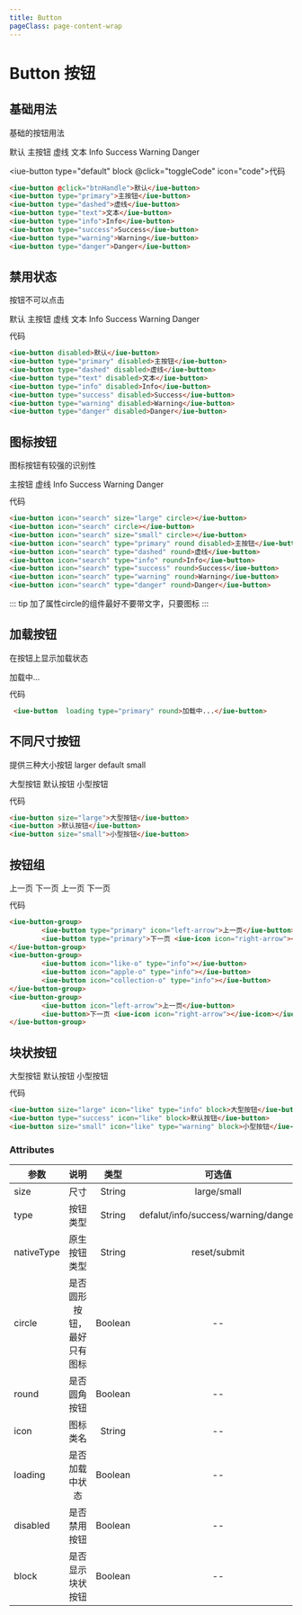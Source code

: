 ```yaml
---
title: Button
pageClass: page-content-wrap
---
```



# Button 按钮

## 基础用法
基础的按钮用法

<div class="example-demo">
    <iue-button @click="btnHandle">默认</iue-button>
    <iue-button type="primary">主按钮</iue-button>
    <iue-button type="dashed">虚线</iue-button>
    <iue-button type="text">文本</iue-button>
    <iue-button type="info">Info</iue-button>
    <iue-button type="success">Success</iue-button>
    <iue-button type="warning">Warning</iue-button>
    <iue-button type="danger">Danger</iue-button>
</div>

<iue-button type="default" block  @click="toggleCode" icon="code">代码</iue-button>

~~~ html
<iue-button @click="btnHandle">默认</iue-button>
<iue-button type="primary">主按钮</iue-button>
<iue-button type="dashed">虚线</iue-button>
<iue-button type="text">文本</iue-button>
<iue-button type="info">Info</iue-button>
<iue-button type="success">Success</iue-button>
<iue-button type="warning">Warning</iue-button>
<iue-button type="danger">Danger</iue-button>
~~~

## 禁用状态
按钮不可以点击

<div class="example-demo">
        <iue-button disabled>默认</iue-button>
        <iue-button type="primary" disabled>主按钮</iue-button>
        <iue-button type="dashed" disabled>虚线</iue-button>
        <iue-button type="text" disabled>文本</iue-button>
        <iue-button type="info" disabled>Info</iue-button>
        <iue-button type="success" disabled>Success</iue-button>
        <iue-button type="warning" disabled>Warning</iue-button>
        <iue-button type="danger" disabled>Danger</iue-button>
    </div>
<iue-button type="default" block  @click="toggleCode" icon="code">代码</iue-button>

~~~ html
<iue-button disabled>默认</iue-button>
<iue-button type="primary" disabled>主按钮</iue-button>
<iue-button type="dashed" disabled>虚线</iue-button>
<iue-button type="text" disabled>文本</iue-button>
<iue-button type="info" disabled>Info</iue-button>
<iue-button type="success" disabled>Success</iue-button>
<iue-button type="warning" disabled>Warning</iue-button>
<iue-button type="danger" disabled>Danger</iue-button>
~~~


## 图标按钮
图标按钮有较强的识别性

<div class="example-demo">
        <iue-button icon="search" size="large" circle></iue-button>
        <iue-button icon="search" circle></iue-button>
        <iue-button icon="search" size="small" circle></iue-button>
        <iue-button icon="search" type="primary" round disabled>主按钮</iue-button>
        <iue-button icon="search" type="dashed" round>虚线</iue-button>
        <iue-button icon="search" type="info" round>Info</iue-button>
        <iue-button icon="search" type="success" round>Success</iue-button>
        <iue-button icon="search" type="warning" round>Warning</iue-button>
        <iue-button icon="search" type="danger" round>Danger</iue-button>
    </div>
<iue-button type="default" block  @click="toggleCode" icon="code">代码</iue-button>

~~~ html
<iue-button icon="search" size="large" circle></iue-button>
<iue-button icon="search" circle></iue-button>
<iue-button icon="search" size="small" circle></iue-button>
<iue-button icon="search" type="primary" round disabled>主按钮</iue-button>
<iue-button icon="search" type="dashed" round>虚线</iue-button>
<iue-button icon="search" type="info" round>Info</iue-button>
<iue-button icon="search" type="success" round>Success</iue-button>
<iue-button icon="search" type="warning" round>Warning</iue-button>
<iue-button icon="search" type="danger" round>Danger</iue-button>
~~~

::: tip
加了属性circle的组件最好不要带文字，只要图标
:::

## 加载按钮
在按钮上显示加载状态

<div class="example-demo">
        <iue-button  loading type="primary" round>加载中...</iue-button>
    </div>
<iue-button type="default" block  @click="toggleCode" icon="code">代码</iue-button>

~~~ html
 <iue-button  loading type="primary" round>加载中...</iue-button>
~~~


## 不同尺寸按钮
提供三种大小按钮  larger default small 

<div class="example-demo">
        <iue-button size="large">大型按钮</iue-button>
        <iue-button >默认按钮</iue-button>
        <iue-button size="small">小型按钮</iue-button>
    </div>
<iue-button type="default" block  @click="toggleCode" icon="code">代码</iue-button>

~~~ html
<iue-button size="large">大型按钮</iue-button>
<iue-button >默认按钮</iue-button>
<iue-button size="small">小型按钮</iue-button>
~~~

## 按钮组

<div class="example-demo">
        <iue-button-group>
                <iue-button type="primary" icon="left-arrow">上一页</iue-button>
                <iue-button type="primary">下一页 <iue-icon type="right-arrow"></iue-icon></iue-button>
        </iue-button-group>
        <iue-button-group>
                <iue-button icon="like-o" type="info"></iue-button>
                <iue-button icon="apple-o" type="info"></iue-button>
                <iue-button icon="collection-o" type="info"></iue-button>
        </iue-button-group>
        <iue-button-group>
                <iue-button icon="left-arrow">上一页</iue-button>
                <iue-button>下一页 <iue-icon type="right-arrow"></iue-icon></iue-button>
        </iue-button-group>
    </div>
<iue-button type="default" block  @click="toggleCode" icon="code">代码</iue-button>

~~~ html
<iue-button-group>
        <iue-button type="primary" icon="left-arrow">上一页</iue-button>
        <iue-button type="primary">下一页 <iue-icon icon="right-arrow"></iue-icon></iue-button>
</iue-button-group>
<iue-button-group>
        <iue-button icon="like-o" type="info"></iue-button>
        <iue-button icon="apple-o" type="info"></iue-button>
        <iue-button icon="collection-o" type="info"></iue-button>
</iue-button-group>
<iue-button-group>
        <iue-button icon="left-arrow">上一页</iue-button>
        <iue-button>下一页 <iue-icon icon="right-arrow"></iue-icon></iue-button>
</iue-button-group>
~~~
## 块状按钮

<div class="example-demo">
        <iue-button size="large" icon="like" type="info" block>大型按钮</iue-button>
        <iue-button type="success" icon="like" block>默认按钮</iue-button>
        <iue-button size="small" icon="like" type="warning" block>小型按钮</iue-button>
    </div>
<iue-button type="default" block  @click="toggleCode" icon="code">代码</iue-button>

~~~ html
<iue-button size="large" icon="like" type="info" block>大型按钮</iue-button>
<iue-button type="success" icon="like" block>默认按钮</iue-button>
<iue-button size="small" icon="like" type="warning" block>小型按钮</iue-button>
~~~
### Attributes

| 参数        | 说明                       | 类型       | 可选值       |默认值       |
| ----------- |:-----------------------:| :----------:| :------------:| :----------:|
| size        | 尺寸                    |    String   | large/small    |  --         |
| type        | 按钮类型                |    String   | defalut/info/success/warning/danger    |  default         |
| nativeType  | 原生按钮类型             |    String   | reset/submit    |  --         |
| circle      | 是否圆形按钮，最好只有图标 |    Boolean   | --    |  false        |
| round       | 是否圆角按钮             |    Boolean   | --    |  false        |
| icon        | 图标类名                 |    String   | --    |  --         |
| loading     | 是否加载中状态            |    Boolean   | --    |  --         |
| disabled    | 是否禁用按钮              |    Boolean   | --    |  --         |
| block       | 是否显示块状按钮          |    Boolean   | --    |  --         |

<script>
import Vue from 'vue'
import Iue from '../../../packages'
Vue.use(Iue)
export default {
    name:'BaseButton',
    methods:{
         btnHandle() {
            alert("点击了按钮");
            },
        toggleCode(e){
            var next = e.currentTarget.nextElementSibling;
            console.log(e.currentTarget.nextElementSibling.style.display)
            if(next.style.display=='none' || next.style.display==''){
                next.style.display='block'
            }else{
                 next.style.display='none'
            }
        }
    }
}
</script>
<style lang="less">
    /* 示例间距 */
    .example-demo{
        margin:10px 0; 
        .iue-button{
            margin-bottom:5px;
        }
    }
</style>